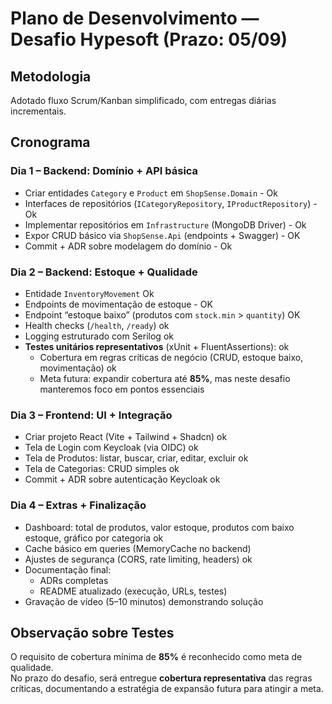 # Plano de Desenvolvimento — Desafio Hypesoft (Prazo: 05/09)

## Metodologia
Adotado fluxo Scrum/Kanban simplificado, com entregas diárias incrementais.

## Cronograma

### Dia 1 – Backend: Domínio + API básica
- Criar entidades `Category` e `Product` em `ShopSense.Domain` - Ok
- Interfaces de repositórios (`ICategoryRepository`, `IProductRepository`) -Ok
- Implementar repositórios em `Infrastructure` (MongoDB Driver) - Ok
- Expor CRUD básico via `ShopSense.Api` (endpoints + Swagger) - OK
- Commit + ADR sobre modelagem do domínio - Ok

### Dia 2 – Backend: Estoque + Qualidade
- Entidade `InventoryMovement` Ok
- Endpoints de movimentação de estoque - OK
- Endpoint “estoque baixo” (produtos com `stock.min` > `quantity`) OK
- Health checks (`/health`, `/ready`) ok
- Logging estruturado com Serilog ok
- **Testes unitários representativos** (xUnit + FluentAssertions): ok
  - Cobertura em regras críticas de negócio (CRUD, estoque baixo, movimentação) ok
  - Meta futura: expandir cobertura até **85%**, mas neste desafio manteremos foco em pontos essenciais

### Dia 3 – Frontend: UI + Integração
- Criar projeto React (Vite + Tailwind + Shadcn) ok 
- Tela de Login com Keycloak (via OIDC) ok 
- Tela de Produtos: listar, buscar, criar, editar, excluir ok
- Tela de Categorias: CRUD simples ok
- Commit + ADR sobre autenticação Keycloak ok

### Dia 4 – Extras + Finalização
- Dashboard: total de produtos, valor estoque, produtos com baixo estoque, gráfico por categoria ok
- Cache básico em queries (MemoryCache no backend) 
- Ajustes de segurança (CORS, rate limiting, headers) ok
- Documentação final:
  - ADRs completas
  - README atualizado (execução, URLs, testes)
- Gravação de vídeo (5–10 minutos) demonstrando solução

## Observação sobre Testes
O requisito de cobertura mínima de **85%** é reconhecido como meta de qualidade.  
No prazo do desafio, será entregue **cobertura representativa** das regras críticas, documentando a estratégia de expansão futura para atingir a meta.
